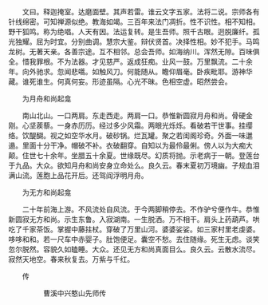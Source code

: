 <!-- { "loadSidebar": true } -->
　　文曰。释迦掩室。达磨面壁。其声若雷。谁云文字五家。法将二说。宗师各有针线绵密。可知禅源似绝。教海如竭。三百年来法门凋折。性不识性。相不知相。野干狐鸣。称为绝唱。人天有因。法运复转。是生吾师。照千古眼。迥脱廉纤。孤光独耀。屈为时宜。分别曲调。慧宗大鉴。辩伏贤首。决择性相。妙不犯手。马鸣龙树。无著天亲。各善宗途。互不相邻。总会吾师。如海纳川。浑然无隙。百味俱全。惜我罪根。不为法器。才见慈严。返成狂痴。业风一鼓。万里飘流。二十余年。向外驰求。忽闻悲嚆。如触风刀。何能随从。瞻仰眉毫。卧疾毗耶。游神华藏。谁死谁生。何真何妄。形迹虽隔。心光不昧。色相空虚。昭然尝会。

　　为月舟和尚起龛

　　南山北山。一口两肩。东走西走。两肩一口。恭惟新圆寂月舟和尚。骨硬金刚。心坚蒺藜。一身赤历历。经过多少风霜。两眼光烁烁。看破若干世事。挂缨络。饮醍醐。视之如空华水月。破砂锅。烂瓦罐。聚之若闺阁珍奇。外面一味邋遢。里面十分干净。帽破不补。衣破翻穿。自知以为最伶最俐。傍人以为大痴大颠。住世七十余年。坐腊五十余夏。世缘既尽。幻质将抛。示老病于一朝。登莲台于九品。大众。欲知月舟和尚安身立命处么。良久云。春末夏初万境幽。子规血泪满山流。莲胞上品花开后。还驾阎浮明月舟。

　　为无方和尚起龛

　　二十年前海上游。不风流处自风流。于今两脚稍停去。不作驴兮便作牛。恭惟新圆寂无方和尚。示生东鲁。入寂湖南。一生脱洒。万不相干。肩头上药葫芦。哄吃了千家茶饭。掌握中藤拄杖。穿破了万里山河。婆婆娑娑。如三家村里老虔婆。哆哆和和。若一尺车中赤婴子。肚饱便足。囊空不愁。去住随缘。死生无虑。谈笑忽尔脱然。容貌久如瞌睡。大众。还见无方和尚真面目么。良久云。云散水流尽。寂然天地空。春来秋复去。万紫与千红。

　　传

　　　　　曹溪中兴憨山先师传

